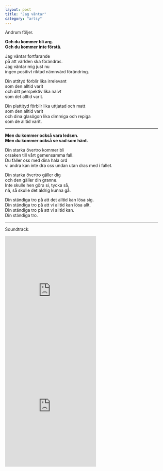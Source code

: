```yaml
---
layout: post
title: "Jag väntar"
category: "artsy"
---
```


Andrum följer.

__Och du kommer bli arg.<br />
Och du kommer inte förstå.__

Jag väntar fortfarande<br />
på att världen ska förändras.<br />
Jag väntar mig just nu<br />
ingen positivt riktad nämnvärd förändring.

Din attityd förblir lika irrelevant<br />
som den alltid varit<br />
och ditt perspektiv lika naivt<br />
som det alltid varit.

Din plattityd förblir lika uttjatad och matt<br />
som den alltid varit<br />
och dina glasögon lika dimmiga och repiga<br />
som de alltid varit.

---

__Men du kommer också vara ledsen.<br />
Men du kommer också se vad som hänt.__

Din starka övertro kommer bli<br />
orsaken till vårt gemensamma fall.<br />
Du fäller oss med dina hala ord<br />
vi andra kan inte dra oss undan utan dras med i fallet.

Din starka övertro gäller dig<br />
och den gäller din granne.<br />
Inte skulle hen göra si, tycka så,<br />
nä, så skulle det aldrig kunna gå.

Din ständiga tro på att det alltid kan lösa sig.<br />
Din ständiga tro på att vi alltid kan lösa allt.<br />
Din ständiga tro på att vi alltid kan.<br />
Din ständiga tro.

---

Soundtrack:

<iframe src="https://embed.spotify.com/?uri=spotify:track:5xP3GDhXolpbFplyOOmgQI" width="300" height="380" frameborder="0" allowtransparency="true"></iframe>
<iframe src="https://embed.spotify.com/?uri=spotify:track:0ndFUFX5tsN6R7VyjmPl6H" width="300" height="380" frameborder="0" allowtransparency="true"></iframe>

